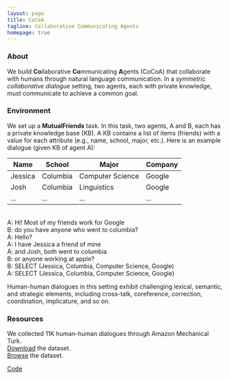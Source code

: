 ```yaml
---
layout: page
title: CoCoA 
tagline: Collaborative Communicating Agents
homepage: true
---
```


### About 

We build **Co**llaborative **Co**mmunicating **A**gents (CoCoA) that
collaborate with humans through natural language communication.
In a *symmetric collaborative dialogue* setting, two agents,
each with private knowledge, must communicate to achieve a common goal.

### Environment
We set up a **MutualFriends** task.
In this task, two agents, A and B, each has a private knowledge base (KB).
A KB contains a list of items (friends) with a value for each attribute (e.g., name, school, major, etc.).
Here is an example dialogue (given KB of agent A):

| Name        | School       | Major                | Company     |
|-------------|--------------|----------------------|-------------|
| Jessica     | Columbia     | Computer Science     | Google      |
| Josh        | Columbia     | Linguistics          | Google      |
| ...         | ...          | ...                  | ...         |

<br/>
A: Hi! Most of my friends work for Google<br/>
B: do you have anyone who went to columbia?<br/> 
A: Hello?<br/>
A: I have Jessica a friend of mine<br/>
A: and Josh, both went to columbia<br/>
B: or anyone working at apple?<br/>
B: SELECT (Jessica, Columbia, Computer Science, Google)<br/>
A: SELECT (Jessica, Columbia, Computer Science, Google)<br/>

Human-human dialogues in this setting exhibit challenging lexical, semantic, and strategic elements,
including cross-talk, coreference, correction, coordination, implicature, and so on.

### Resources

We collected 11K human-human dialogues through Amazon Mechanical Turk.<br/>
[Download](https://worksheets.codalab.org/bundles/0x5a4cefea7fd443cea15aa532bb8fcd67/) the dataset.<br/>
[Browse](https://worksheets.codalab.org/rest/bundles/0xebbaddf18b524be69e66ac6c40a82428/contents/blob/chat_viewer/chat.html) the dataset.<br/>

[Code](https://github.com/stanfordnlp/cocoa/tree/cocoa-0.1)
